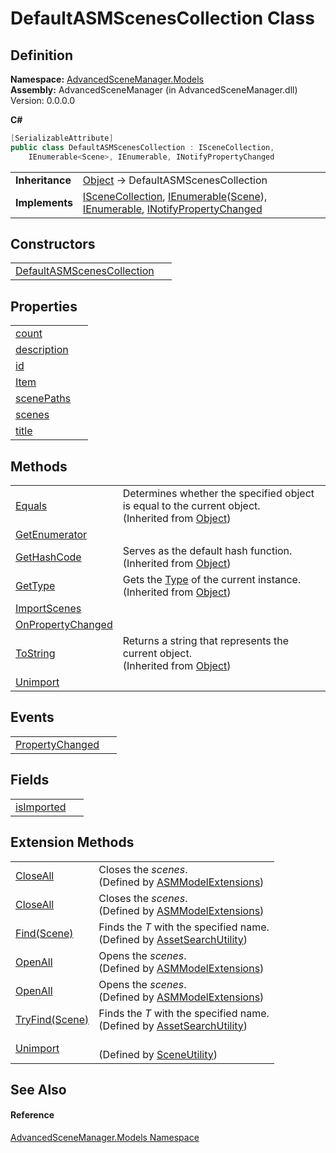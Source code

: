# DefaultASMScenesCollection Class




## Definition
**Namespace:** <a href="N_AdvancedSceneManager_Models.md">AdvancedSceneManager.Models</a>  
**Assembly:** AdvancedSceneManager (in AdvancedSceneManager.dll) Version: 0.0.0.0

**C#**
``` C#
[SerializableAttribute]
public class DefaultASMScenesCollection : ISceneCollection, 
	IEnumerable<Scene>, IEnumerable, INotifyPropertyChanged
```

<table><tr><td><strong>Inheritance</strong></td><td><a href="https://learn.microsoft.com/dotnet/api/system.object" target="_blank" rel="noopener noreferrer">Object</a>  →  DefaultASMScenesCollection</td></tr>
<tr><td><strong>Implements</strong></td><td><a href="T_AdvancedSceneManager_Models_ISceneCollection.md">ISceneCollection</a>, <a href="https://learn.microsoft.com/dotnet/api/system.collections.generic.ienumerable-1" target="_blank" rel="noopener noreferrer">IEnumerable</a>(<a href="T_AdvancedSceneManager_Models_Scene.md">Scene</a>), <a href="https://learn.microsoft.com/dotnet/api/system.collections.ienumerable" target="_blank" rel="noopener noreferrer">IEnumerable</a>, <a href="https://learn.microsoft.com/dotnet/api/system.componentmodel.inotifypropertychanged" target="_blank" rel="noopener noreferrer">INotifyPropertyChanged</a></td></tr>
</table>



## Constructors
<table>
<tr>
<td><a href="M_AdvancedSceneManager_Models_DefaultASMScenesCollection__ctor.md">DefaultASMScenesCollection</a></td>
<td> </td></tr>
</table>

## Properties
<table>
<tr>
<td><a href="P_AdvancedSceneManager_Models_DefaultASMScenesCollection_count.md">count</a></td>
<td> </td></tr>
<tr>
<td><a href="P_AdvancedSceneManager_Models_DefaultASMScenesCollection_description.md">description</a></td>
<td> </td></tr>
<tr>
<td><a href="P_AdvancedSceneManager_Models_DefaultASMScenesCollection_id.md">id</a></td>
<td> </td></tr>
<tr>
<td><a href="P_AdvancedSceneManager_Models_DefaultASMScenesCollection_Item.md">Item</a></td>
<td> </td></tr>
<tr>
<td><a href="P_AdvancedSceneManager_Models_DefaultASMScenesCollection_scenePaths.md">scenePaths</a></td>
<td> </td></tr>
<tr>
<td><a href="P_AdvancedSceneManager_Models_DefaultASMScenesCollection_scenes.md">scenes</a></td>
<td> </td></tr>
<tr>
<td><a href="P_AdvancedSceneManager_Models_DefaultASMScenesCollection_title.md">title</a></td>
<td> </td></tr>
</table>

## Methods
<table>
<tr>
<td><a href="https://learn.microsoft.com/dotnet/api/system.object.equals#system-object-equals(system-object)" target="_blank" rel="noopener noreferrer">Equals</a></td>
<td>Determines whether the specified object is equal to the current object.<br />(Inherited from <a href="https://learn.microsoft.com/dotnet/api/system.object" target="_blank" rel="noopener noreferrer">Object</a>)</td></tr>
<tr>
<td><a href="M_AdvancedSceneManager_Models_DefaultASMScenesCollection_GetEnumerator.md">GetEnumerator</a></td>
<td> </td></tr>
<tr>
<td><a href="https://learn.microsoft.com/dotnet/api/system.object.gethashcode" target="_blank" rel="noopener noreferrer">GetHashCode</a></td>
<td>Serves as the default hash function.<br />(Inherited from <a href="https://learn.microsoft.com/dotnet/api/system.object" target="_blank" rel="noopener noreferrer">Object</a>)</td></tr>
<tr>
<td><a href="https://learn.microsoft.com/dotnet/api/system.object.gettype" target="_blank" rel="noopener noreferrer">GetType</a></td>
<td>Gets the <a href="https://learn.microsoft.com/dotnet/api/system.type" target="_blank" rel="noopener noreferrer">Type</a> of the current instance.<br />(Inherited from <a href="https://learn.microsoft.com/dotnet/api/system.object" target="_blank" rel="noopener noreferrer">Object</a>)</td></tr>
<tr>
<td><a href="M_AdvancedSceneManager_Models_DefaultASMScenesCollection_ImportScenes.md">ImportScenes</a></td>
<td> </td></tr>
<tr>
<td><a href="M_AdvancedSceneManager_Models_DefaultASMScenesCollection_OnPropertyChanged.md">OnPropertyChanged</a></td>
<td> </td></tr>
<tr>
<td><a href="https://learn.microsoft.com/dotnet/api/system.object.tostring" target="_blank" rel="noopener noreferrer">ToString</a></td>
<td>Returns a string that represents the current object.<br />(Inherited from <a href="https://learn.microsoft.com/dotnet/api/system.object" target="_blank" rel="noopener noreferrer">Object</a>)</td></tr>
<tr>
<td><a href="M_AdvancedSceneManager_Models_DefaultASMScenesCollection_Unimport.md">Unimport</a></td>
<td> </td></tr>
</table>

## Events
<table>
<tr>
<td><a href="E_AdvancedSceneManager_Models_DefaultASMScenesCollection_PropertyChanged.md">PropertyChanged</a></td>
<td> </td></tr>
</table>

## Fields
<table>
<tr>
<td><a href="F_AdvancedSceneManager_Models_DefaultASMScenesCollection_isImported.md">isImported</a></td>
<td> </td></tr>
</table>

## Extension Methods
<table>
<tr>
<td><a href="M_AdvancedSceneManager_Models_ASMModelExtensions_CloseAll.md">CloseAll</a></td>
<td>Closes the <em>scenes</em>.<br />(Defined by <a href="T_AdvancedSceneManager_Models_ASMModelExtensions.md">ASMModelExtensions</a>)</td></tr>
<tr>
<td><a href="M_AdvancedSceneManager_Models_ASMModelExtensions_CloseAll_1.md">CloseAll</a></td>
<td>Closes the <em>scenes</em>.<br />(Defined by <a href="T_AdvancedSceneManager_Models_ASMModelExtensions.md">ASMModelExtensions</a>)</td></tr>
<tr>
<td><a href="M_AdvancedSceneManager_Utility_AssetSearchUtility_Find__1.md">Find(Scene)</a></td>
<td>Finds the <em>T</em> with the specified name.<br />(Defined by <a href="T_AdvancedSceneManager_Utility_AssetSearchUtility.md">AssetSearchUtility</a>)</td></tr>
<tr>
<td><a href="M_AdvancedSceneManager_Models_ASMModelExtensions_OpenAll.md">OpenAll</a></td>
<td>Opens the <em>scenes</em>.<br />(Defined by <a href="T_AdvancedSceneManager_Models_ASMModelExtensions.md">ASMModelExtensions</a>)</td></tr>
<tr>
<td><a href="M_AdvancedSceneManager_Models_ASMModelExtensions_OpenAll_1.md">OpenAll</a></td>
<td>Opens the <em>scenes</em>.<br />(Defined by <a href="T_AdvancedSceneManager_Models_ASMModelExtensions.md">ASMModelExtensions</a>)</td></tr>
<tr>
<td><a href="M_AdvancedSceneManager_Utility_AssetSearchUtility_TryFind__1.md">TryFind(Scene)</a></td>
<td>Finds the <em>T</em> with the specified name.<br />(Defined by <a href="T_AdvancedSceneManager_Utility_AssetSearchUtility.md">AssetSearchUtility</a>)</td></tr>
<tr>
<td><a href="M_AdvancedSceneManager_Utility_SceneUtility_Unimport_2.md">Unimport</a></td>
<td><br />(Defined by <a href="T_AdvancedSceneManager_Utility_SceneUtility.md">SceneUtility</a>)</td></tr>
</table>

## See Also


#### Reference
<a href="N_AdvancedSceneManager_Models.md">AdvancedSceneManager.Models Namespace</a>  
